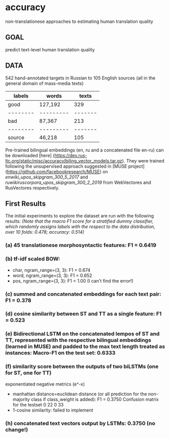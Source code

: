 # accuracy
non-translationese approaches to estimating human translation quality

## GOAL

predict text-level human translation quality

## DATA

542 hand-annotated targets in Russian to 105 English sources (all in the general domain of mass-media texts)

| labels |  words  | texts |
|--------|---------|-------|
| good   | 127,192 |  329  |
|--------|---------|-------|
|  bad   |  87,367 |  213  |
|--------|---------|-------|
| source |  46,218 |  105  |

Pre-trained bilingual embeddings (en, ru and a concatenated file en-ru) can be downloaded [here] (https://dev.rus-ltc.org/static/misc/accuracy/biling_vector_models.tar.gz).
They were trained following the unsupervised approach suggested in [MUSE project] (https://github.com/facebookresearch/MUSE) on *enwiki_upos_skipgram_300_5_2017* and *ruwikiruscorpora_upos_skipgram_300_2_2019* from WebVectores and RusVectores respectively.

## First Results

The initial experiments to explore the dataset are run with the following results:
*(Note that the macro F1 score for a stratified dummy classifier, which randomly assigns labels with the respect to the data distribution, over 10 folds: 0.478; accuracy: 0.514)*

### (a) 45 translationese morphosyntactic features: F1 = 0.6419
### (b) tf-idf scaled BOW:
* char, ngram_range=(3, 3): F1 = 0.674
* word, ngram_range=(3, 3): F1 = 0.652
* pos, ngram_range=(3, 3): F1 = 1.00 (I can't find the error!)
### (c) summed and concatenated embeddings for each text pair: F1 = 0.378
### (d) cosine similarity between ST and TT as a single feature: F1 = 0.523
### (e) Bidirectional LSTM on the concatenated lempos of ST and TT, represented with the respective bilingual embeddings (learned in MUSE) and padded to the max text length treated as instances: Macro-F1 on the test set: 0.6333
### (f) similarity score between the outputs of two biLSTMs (one for ST, one for TT)
exponentiated negative metrics (e^-x)
* manhattan distance=euclidean distance (or all prediction for the non-majority class if class_weight is added): F1 = 0.3750
Confusion matrix for the testset
 0 22
 0 33
* 1-cosine similarity: failed to implement
### (h) concatenated text vectors output by LSTMs: 0.3750 (no change!)

